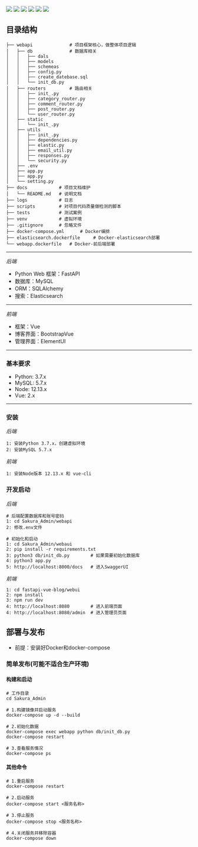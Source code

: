 [![](https://img.shields.io/badge/Python-3.7-red.svg)](https://www.python.org/downloads)
[![](https://img.shields.io/badge/FastAPI-0.67-yellowgreen.svg)](https://fastapi.tiangolo.com/)
[![](https://img.shields.io/badge/Vue-3.x-green.svg)](https://cn.vuejs.org/index.html)
[![](https://img.shields.io/badge/ElementUI-2.13.2-blue.svg)](https://element.eleme.io/#/zh-CN)
[![](https://img.shields.io/badge/BootstrapVue-2.21.2-blueviolet.svg)](https://code.z01.com/bootstrap-vue/)
[![](https://img.shields.io/badge/Elasticsearch-7.17.0-ff69b4.svg)](https://www.elastic.co/cn/elasticsearch/)

## 目录结构
```
├── webapi	            # 项目框架核心，做整体项目逻辑
│   ├── db              # 数据库相关
│   │   ├── dals
│   │   ├── models
│   │   ├── schemeas
│   │   ├── config.py
│   │   ├── create_datebase.sql
│   │   └── init_db.py
│   ├── routers         # 路由相关
│   │   ├── init_.py
│   │   ├── category_router.py
│   │   ├── comment_router.py
│   │   ├── post_router.py
│   │   └── user_router.py
│   ├── static
│   │   └── init_.py
│   ├── utils
│   │   ├── init_.py
│   │   ├── dependencies.py
│   │   ├── elastic.py
│   │   ├── email_util.py
│   │   ├── responses.py
│   │   └── security.py
│   ├── .env
│   ├── app.py
│   ├── app.py
│   └── setting.py
├── docs	        # 项目文档维护
│   └── README.md	# 说明文档
├── logs	        # 日志
├── scripts	        # 对项目代码质量做检测的脚本
├── tests           # 测试案例
├── venv	        # 虚拟环境
├── .gitignore      # 忽略文件
├── docker-compose.yml      # Docker编排
├── elasticsearch.dockerfile     # Docker-elasticsearch部署
└── webapp.dockerfile	# Docker-前后端部署
```
---
*后端*
* Python Web 框架：FastAPI
* 数据库：MySQL
* ORM：SQLAlchemy
* 搜索：Elasticsearch
---
*前端*
* 框架：Vue
* 博客界面：BootstrapVue
* 管理界面：ElementUI
---
### 基本要求
* Python: 3.7.x
* MySQL: 5.7.x
* Node: 12.13.x
* Vue: 2.x
---
### 安装
*后端*
```
1: 安装Python 3.7.x，创建虚拟环境
2: 安装MySQL 5.7.x
```
*前端*
```
1: 安装Node版本 12.13.x 和 vue-cli
```
### 开发启动
*后端*
```
# 后端配置数据库和账号密码
1: cd Sakura_Admin/webapi
2: 修改.env文件

# 初始化和启动
1: cd Sakura_Admin/webaui
2: pip install -r requirements.txt
3: python3 db/init_db.py        # 如果需要初始化数据库
4: python3 app.py
5: http://localhost:8000/docs   # 进入SwaggerUI
```
*前端*
```
1: cd fastapi-vue-blog/webui
2: npm install
3: npm run dev
4: http://localhost:8080        # 进入前端页面
4: http://localhost:8080/admin  # 进入管理员页面
```
## 部署与发布
* 前提：安装好Docker和docker-compose
### 简单发布(可能不适合生产环境)
#### 构建和启动
```
# 工作目录
cd Sakura_Admin

# 1.构建镜像并启动服务
docker-compose up -d --build

# 2.初始化数据
docker-compose exec webapp python db/init_db.py
docker-compose restart

# 3.查看服务情况
docker-compose ps
```

#### 其他命令
```
# 1.重启服务
docker-compose restart

# 2.启动服务
docker-compose start <服务名称>

# 3.停止服务
docker-compose stop <服务名称>

# 4.关闭服务并移除容器
docker-compose down
```